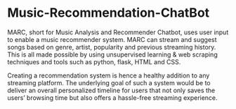 # Music-Recommendation-ChatBot

MARC, short for Music Analysis and Recommender Chatbot, uses user input to enable a music
recommender system. MARC can stream and suggest songs based on genre, artist, popularity and
previous streaming history. This is all made possible by using unsupervised learning & web scraping
techniques and tools such as python, flask, HTML and CSS.

Creating a recommendation system is hence a healthy addition to any streaming platform. The
underlying goal of such a system would be to deliver an overall personalized timeline for users that
not only saves the users’ browsing time but also offers a hassle-free streaming experience.

